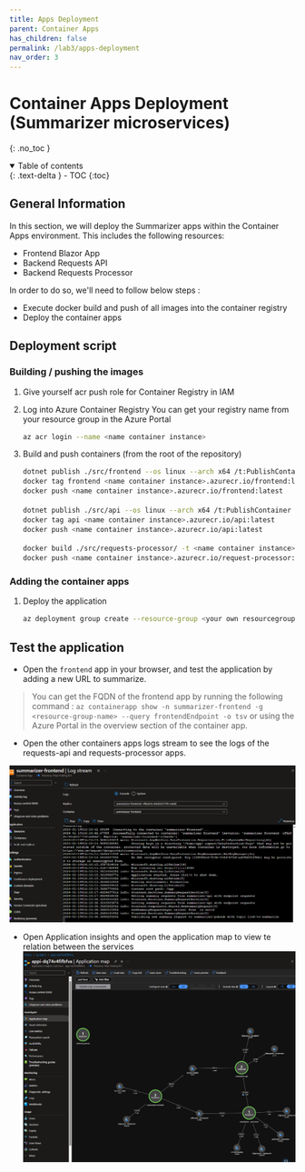 ```yaml
---
title: Apps Deployment
parent: Container Apps
has_children: false
permalink: /lab3/apps-deployment
nav_order: 3
---
```


# Container Apps Deployment (Summarizer microservices)

{: .no_toc }

<details open markdown="block">
  <summary>
    Table of contents
  </summary>
  {: .text-delta }
- TOC
{:toc}
</details>

## General Information

In this section, we will deploy the Summarizer apps within the Container Apps environment. This includes the following resources:
*  Frontend Blazor App
*  Backend Requests API
*  Backend Requests Processor

In order to do so, we'll need to follow below steps :
* Execute docker build and push of all images into the container registry
* Deploy the container apps


## Deployment script

### Building / pushing the images

1. Give yourself acr push role for Container Registry in IAM

1. Log into Azure Container Registry
   You can get your registry name from your resource group in the Azure Portal
   ```bash
   az acr login --name <name container instance>
   ```
1. Build and push containers (from the root of the repository)
   ```bash
   dotnet publish ./src/frontend --os linux --arch x64 /t:PublishContainer -c Release
   docker tag frontend <name container instance>.azurecr.io/frontend:latest
   docker push <name container instance>.azurecr.io/frontend:latest

   dotnet publish ./src/api --os linux --arch x64 /t:PublishContainer -c Release
   docker tag api <name container instance>.azurecr.io/api:latest
   docker push <name container instance>.azurecr.io/api:latest

   docker build ./src/requests-processor/ -t <name container instance>.azurecr.io/request-processor:latest
   docker push <name container instance>.azurecr.io/request-processor:latest
   ```

### Adding the container apps

1. Deploy the application
   ```bash
   az deployment group create --resource-group <your own resourcegroup> --template-file ./deploy/containerapps/app.bicep
   ```

## Test the application

* Open the `frontend` app in your browser, and test the application by adding a new URL to summarize.
> You can get the FQDN of the frontend app by running the following command : `az containerapp show -n summarizer-frontend -g <resource-group-name> --query frontendEndpoint -o tsv` or using the Azure Portal in the overview section of the container app.

* Open the other containers apps logs stream to see the logs of the requests-api and requests-processor apps.

![Alt text](images/request-processor-logs.png)

* Open Application insights and open the application map to view te relation between the services
![Alt text](images/application-map.png)